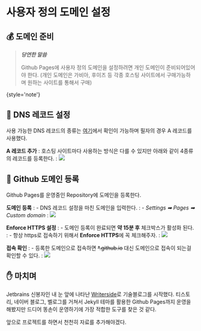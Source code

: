 # 사용자 정의 도메인 설정

## 💰 도메인 준비

> ***당연한 말씀***
> 
> Github Pages에 사용자 정의 도메인을 설정하려면 개인 도메인이 준비되어있어야 한다.
> (개인 도메인은 가비아, 후이즈 등 각종 호스팅 사이트에서 구매가능하며 원하는 사이트를 통해서 구매)
>
{style='note'}

## 💎 DNS 레코드 설정
사용 가능한 DNS 레코드의 종류는 [여기](https://docs.github.com/ko/pages/configuring-a-custom-domain-for-your-github-pages-site/managing-a-custom-domain-for-your-github-pages-site#dns-records-for-your-custom-domain)에서 확인이 가능하며 필자의 경우 A 레코드를 사용했다.

**A 레코드 추가**
: 호스팅 사이트마다 사용하는 방식은 다를 수 있지만 아래와 같이 4종류의 레코드를 등록한다.
: ![](20241125_083158.png)

## 🍨 Github 도메인 등록
Github Pages를 운영중인 Repository에 도메인을 등록한다.

**도메인 등록**
: - DNS 레코드 설정을 마친 도메인을 입력한다. 
: - *Settings ➡ Pages ➡ Custom domain*
: ![](20241125_082905.png)

**Enforce HTTPS 설정**
: - 도메인 등록이 완료되면 **약 15분 후** 체크박스가 활성화 된다.
: - 항상 https로 접속하기 위해서 **Enforce HTTPS**에 꼭 체크해주자.
: ![](20241125_083307.png)

**접속 확인**
: - 등록한 도메인으로 접속하면 ~~*.github.io~~ 대신 도메인으로 접속이 되는걸 확인할 수 있다.
: ![](20241125_134247.png)

## ✋ 마치며
Jetbrains 신봉자인 내 눈 앞에 나타난 [Writerside](https://www.jetbrains.com/ko-kr/writerside/)로 기술블로그를 시작했다.
티스토리, 네이버 블로그, 벨로그를 거쳐서 Jekyll 테마를 활용한 Github Pages까지 운영을 해봤지만 드디어 똥손이 운영하기에 가장 적합한 도구를 찾은 것 같다.

앞으로 프로젝트를 하면서 천천히 자료를 추가해야겠다.
